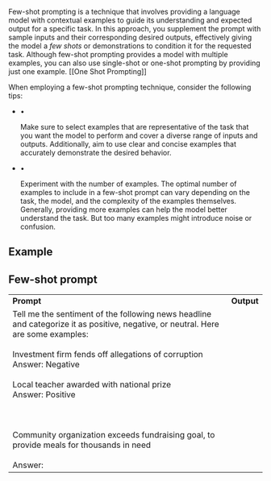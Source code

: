 Few-shot prompting is a technique that involves providing a language model with contextual examples to guide its understanding and expected output for a specific task. In this approach, you supplement the prompt with sample inputs and their corresponding desired outputs, effectively giving the model a _few shots_ or demonstrations to condition it for the requested task. Although few-shot prompting provides a model with multiple examples, you can also use single-shot or one-shot prompting by providing just one example. [[One Shot Prompting]]


When employing a few-shot prompting technique, consider the following tips:

- •
    
    Make sure to select examples that are representative of the task that you want the model to perform and cover a diverse range of inputs and outputs. Additionally, aim to use clear and concise examples that accurately demonstrate the desired behavior.
    
- •
    
    Experiment with the number of examples. The optimal number of examples to include in a few-shot prompt can vary depending on the task, the model, and the complexity of the examples themselves. Generally, providing more examples can help the model better understand the task. But too many examples might introduce noise or confusion.

## Example
## Few-shot prompt

|   |   |
|---|---|
|**Prompt**|**Output**|
|Tell me the sentiment of the following news headline and categorize it as positive, negative, or neutral. Here are some examples:  <br>  <br>Investment firm fends off allegations of corruption  <br>Answer: Negative  <br>  <br>Local teacher awarded with national prize  <br>Answer: Positive<br><br>  <br><br>Community organization exceeds fundraising goal, to provide meals for thousands in need<br><br>Answer:|

